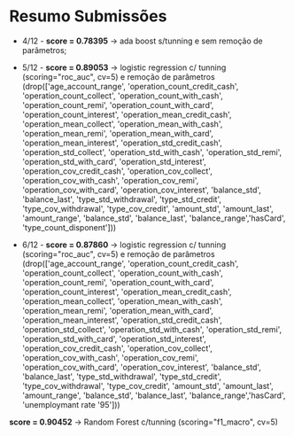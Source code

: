 # Resumo Submissões

* 4/12 - **score = 0.78395** -> ada boost s/tunning e sem remoção de parâmetros;

* 5/12 - **score = 0.89053** -> logistic regression c/ tunning (scoring="roc_auc", cv=5) e remoção de parâmetros (drop(['age_account_range', 'operation_count_credit_cash', 'operation_count_collect', 'operation_count_with_cash', 'operation_count_remi', 'operation_count_with_card', 'operation_count_interest', 'operation_mean_credit_cash', 'operation_mean_collect', 'operation_mean_with_cash', 'operation_mean_remi', 'operation_mean_with_card', 'operation_mean_interest', 'operation_std_credit_cash', 'operation_std_collect', 'operation_std_with_cash', 'operation_std_remi', 'operation_std_with_card', 'operation_std_interest', 'operation_cov_credit_cash', 'operation_cov_collect', 'operation_cov_with_cash', 'operation_cov_remi', 'operation_cov_with_card', 'operation_cov_interest', 'balance_std', 'balance_last', 'type_std_withdrawal', 'type_std_credit', 'type_cov_withdrawal', 'type_cov_credit', 'amount_std', 'amount_last', 'amount_range', 'balance_std', 'balance_last', 'balance_range','hasCard', 'type_count_disponent']))

* 6/12 - **score = 0.87860** -> logistic regression c/ tunning (scoring="roc_auc", cv=5) e remoção de parâmetros 
(drop(['age_account_range', 'operation_count_credit_cash', 'operation_count_collect', 'operation_count_with_cash', 'operation_count_remi', 'operation_count_with_card', 'operation_count_interest', 'operation_mean_credit_cash', 'operation_mean_collect', 'operation_mean_with_cash', 'operation_mean_remi', 'operation_mean_with_card', 'operation_mean_interest', 'operation_std_credit_cash', 'operation_std_collect', 'operation_std_with_cash', 'operation_std_remi', 'operation_std_with_card', 'operation_std_interest', 'operation_cov_credit_cash', 'operation_cov_collect', 'operation_cov_with_cash', 'operation_cov_remi', 'operation_cov_with_card', 'operation_cov_interest', 'balance_std', 'balance_last', 'type_std_withdrawal', 'type_std_credit', 'type_cov_withdrawal', 'type_cov_credit', 'amount_std', 'amount_last', 'amount_range', 'balance_std', 'balance_last', 'balance_range','hasCard', 'unemploymant rate '95']))

**score = 0.90452** -> Random Forest c/tunning (scoring="f1_macro", cv=5)
